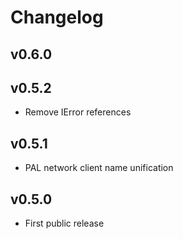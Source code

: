 # Changelog

## v0.6.0


## v0.5.2

* Remove IError references

## v0.5.1

* PAL network client name unification

## v0.5.0

* First public release
